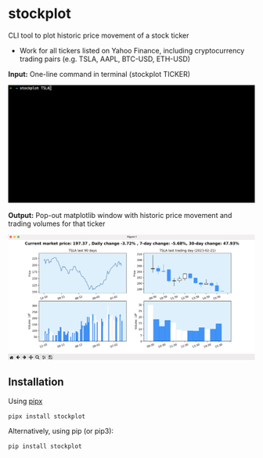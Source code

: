 # stockplot

CLI tool to plot historic price movement of a stock ticker
- Work for all tickers listed on Yahoo Finance, including cryptocurrency trading pairs (e.g. TSLA, AAPL, BTC-USD, ETH-USD)

**Input:** One-line command in terminal (stockplot TICKER)

![](images/input_stockplot.png)

**Output:** Pop-out matplotlib window with historic price movement and trading volumes for that ticker

![](images/output_stockplot.png)

## Installation
Using [pipx](https://pypa.github.io/pipx/)
```
pipx install stockplot
```

Alternatively, using pip (or pip3):
```
pip install stockplot
```
